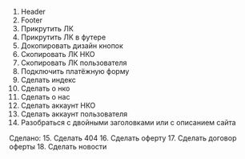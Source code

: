 1. Header
2. Footer
3. Прикрутить ЛК
4. Прикрутить ЛК в футере
5. Докопировать дизайн кнопок
6. Скопировать ЛК НКО
7. Скопировать ЛК пользователя
8. Подключить платёжную форму
9. Сделать индекс
10. Сделать о нко
11. Сделать о нас
12. Сделать аккаунт НКО
13. Сделать аккаунт пользователя
14. Разобраться с двойными заголовками или с описанием сайта
    

Сделано:
15. Сделать 404
16. Сделать оферту
17. Сделать договор оферты
18. Сделать новости
